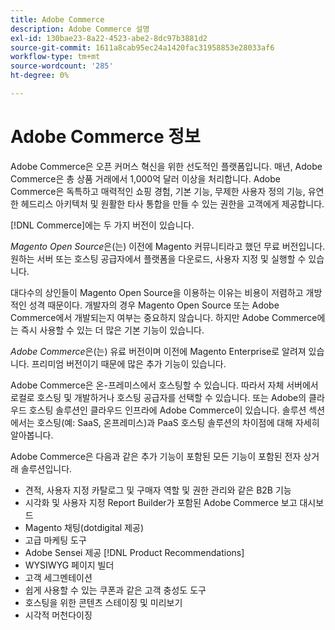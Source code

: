 ```yaml
---
title: Adobe Commerce
description: Adobe Commerce 설명
exl-id: 130bae23-8a22-4523-abe2-8dc97b3881d2
source-git-commit: 1611a8cab95ec24a1420fac31958853e28033af6
workflow-type: tm+mt
source-wordcount: '285'
ht-degree: 0%

---
```


# Adobe Commerce 정보

Adobe Commerce은 오픈 커머스 혁신을 위한 선도적인 플랫폼입니다. 매년, Adobe Commerce은 총 상품 거래에서 1,000억 달러 이상을 처리합니다. Adobe Commerce은 독특하고 매력적인 쇼핑 경험, 기본 기능, 무제한 사용자 정의 기능, 유연한 헤드리스 아키텍처 및 원활한 타사 통합을 만들 수 있는 권한을 고객에게 제공합니다.

[!DNL Commerce]에는 두 가지 버전이 있습니다.

_Magento Open Source_&#x200B;은(는) 이전에 Magento 커뮤니티라고 했던 무료 버전입니다. 원하는 서버 또는 호스팅 공급자에서 플랫폼을 다운로드, 사용자 지정 및 실행할 수 있습니다.

대다수의 상인들이 Magento Open Source을 이용하는 이유는 비용이 저렴하고 개방적인 성격 때문이다. 개발자의 경우 Magento Open Source 또는 Adobe Commerce에서 개발되는지 여부는 중요하지 않습니다. 하지만 Adobe Commerce에는 즉시 사용할 수 있는 더 많은 기본 기능이 있습니다.

_Adobe Commerce_&#x200B;은(는) 유료 버전이며 이전에 Magento Enterprise로 알려져 있습니다. 프리미엄 버전이기 때문에 많은 추가 기능이 있습니다.

Adobe Commerce은 온-프레미스에서 호스팅할 수 있습니다. 따라서 자체 서버에서 로컬로 호스팅 및 개발하거나 호스팅 공급자를 선택할 수 있습니다. 또는 Adobe의 클라우드 호스팅 솔루션인 클라우드 인프라에 Adobe Commerce이 있습니다. 솔루션 섹션에서는 호스팅(예: SaaS, 온프레미스)과 PaaS 호스팅 솔루션의 차이점에 대해 자세히 알아봅니다.

Adobe Commerce은 다음과 같은 추가 기능이 포함된 모든 기능이 포함된 전자 상거래 솔루션입니다.

- 견적, 사용자 지정 카탈로그 및 구매자 역할 및 권한 관리와 같은 B2B 기능
- 시각화 및 사용자 지정 Report Builder가 포함된 Adobe Commerce 보고 대시보드
- Magento 채팅(dotdigital 제공)
- 고급 마케팅 도구
- Adobe Sensei 제공 [!DNL Product Recommendations]
- WYSIWYG 페이지 빌더
- 고객 세그멘테이션
- 쉽게 사용할 수 있는 쿠폰과 같은 고객 충성도 도구
- 호스팅을 위한 콘텐츠 스테이징 및 미리보기
- 시각적 머천다이징
